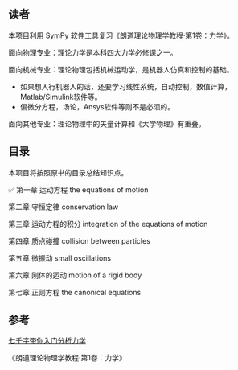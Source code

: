 ## 读者

本项目利用 SymPy 软件工具复习《朗道理论物理学教程·第1卷：力学》。

面向物理专业：理论力学是本科四大力学必修课之一。

面向机械专业：理论物理包括机械运动学，是机器人仿真和控制的基础。

- 如果想入行机器人的话，还要学习线性系统，自动控制，数值计算，Matlab/Simulink软件等。
- 偏微分方程，场论，Ansys软件等则不是必须的。

面向其他专业：理论物理中的矢量计算和《大学物理》有重叠。

## 目录

本项目将按照原书的目录总结知识点。

✅ 第一章 运动方程 the equations of motion

第二章 守恒定律 conservation law

第三章 运动方程的积分 integration of the equations of motion

第四章 质点碰撞 collision between particles

第五章 微振动 small oscillations

第六章 刚体的运动 motion of a rigid body

第七章 正则方程 the canonical equations

## 参考

[七千字带你入门分析力学](https://zhuanlan.zhihu.com/p/31672243114 )

《朗道理论物理学教程·第1卷：力学》
